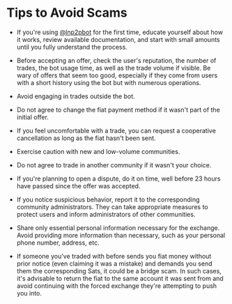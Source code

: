 # Tips to Avoid Scams

- If you're using [@lnp2pbot](https://t.me/lnp2pBot) for the first time, educate yourself about how it works, review available documentation, and start with small amounts until you fully understand the process.

- Before accepting an offer, check the user's reputation, the number of trades, the bot usage time, as well as the trade volume if visible. Be wary of offers that seem too good, especially if they come from users with a short history using the bot but with numerous operations.

- Avoid engaging in trades outside the bot.

- Do not agree to change the fiat payment method if it wasn't part of the initial offer.

- If you feel uncomfortable with a trade, you can request a cooperative cancellation as long as the fiat hasn't been sent.

- Exercise caution with new and low-volume communities.

- Do not agree to trade in another community if it wasn't your choice.

- If you're planning to open a dispute, do it on time, well before 23 hours have passed since the offer was accepted.

- If you notice suspicious behavior, report it to the corresponding community administrators. They can take appropriate measures to protect users and inform administrators of other communities.

- Share only essential personal information necessary for the exchange. Avoid providing more information than necessary, such as your personal phone number, address, etc.

- If someone you've traded with before sends you fiat money without prior notice (even claiming it was a mistake) and demands you send them the corresponding Sats, it could be a bridge scam. In such cases, it's advisable to return the fiat to the same account it was sent from and avoid continuing with the forced exchange they're attempting to push you into.
